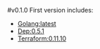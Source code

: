 #v0.1.0
First version includes:
- [Golang:latest](https://golang.org/)
- [Dep:0.5.1](https://github.com/golang/dep)
- [Terraform:0.11.10](https://www.terraform.i)
